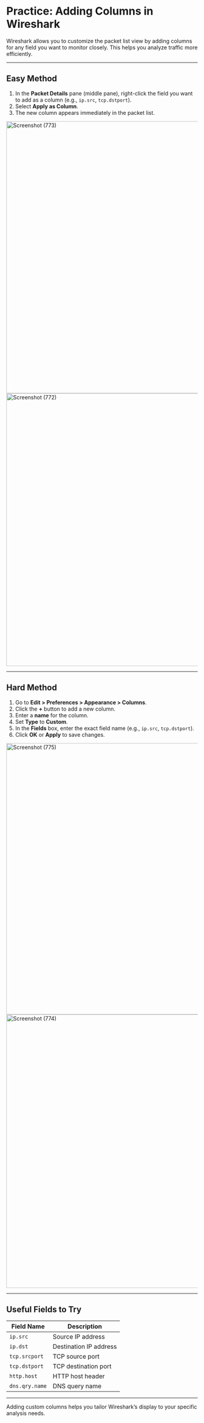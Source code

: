 # Practice: Adding Columns in Wireshark

Wireshark allows you to customize the packet list view by adding columns for any field you want to monitor closely. This helps you analyze traffic more efficiently.

---

## Easy Method

1. In the **Packet Details** pane (middle pane), right-click the field you want to add as a column (e.g., `ip.src`, `tcp.dstport`).
2. Select **Apply as Column**.
3. The new column appears immediately in the packet list.

<img width="1366" height="716" alt="Screenshot (773)" src="https://github.com/user-attachments/assets/316c0a87-059a-4e0b-bd01-13aa5248d567" />

<img width="1366" height="718" alt="Screenshot (772)" src="https://github.com/user-attachments/assets/42147c4e-36c8-4dc2-9584-641d484f87b6" />


---

## Hard Method

1. Go to **Edit > Preferences > Appearance > Columns**.
2. Click the **+** button to add a new column.
3. Enter a **name** for the column.
4. Set **Type** to **Custom**.
5. In the **Fields** box, enter the exact field name (e.g., `ip.src`, `tcp.dstport`).
6. Click **OK** or **Apply** to save changes.

<img width="1366" height="714" alt="Screenshot (775)" src="https://github.com/user-attachments/assets/67f852d1-54e9-44ae-93b3-511ff84cdd9a" />

<img width="1366" height="720" alt="Screenshot (774)" src="https://github.com/user-attachments/assets/9f0f5917-6d00-4ae2-b822-42ac6d928b77" />


---

## Useful Fields to Try

| Field Name    | Description            |
|---------------|------------------------|
| `ip.src`      | Source IP address      |
| `ip.dst`      | Destination IP address |
| `tcp.srcport` | TCP source port        |
| `tcp.dstport` | TCP destination port   |
| `http.host`   | HTTP host header       |
| `dns.qry.name`| DNS query name         |

---

Adding custom columns helps you tailor Wireshark’s display to your specific analysis needs.


